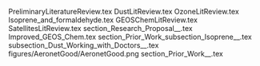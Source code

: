 PreliminaryLiteratureReview.tex
DustLitReview.tex
OzoneLitReview.tex
Isoprene_and_formaldehyde.tex
GEOSChemLitReview.tex
SatellitesLitReview.tex
section_Research_Proposal__.tex
Improved_GEOS_Chem.tex
section_Prior_Work_subsection_Isoprene__.tex
subsection_Dust_Working_with_Doctors__.tex
figures/AeronetGood/AeronetGood.png
section_Prior_Work__.tex
